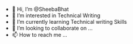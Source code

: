 - 👋 Hi, I’m @SheebaBhat
- 👀 I’m interested in Technical Writing
- 🌱 I’m currently learning Technical writing Skills
- 💞️ I’m looking to collaborate on ...
- 📫 How to reach me ...

<!---
SheebaBhat/SheebaBhat is a ✨ special ✨ repository because its `README.md` (this file) appears on your GitHub profile.
You can click the Preview link to take a look at your changes.
--->
